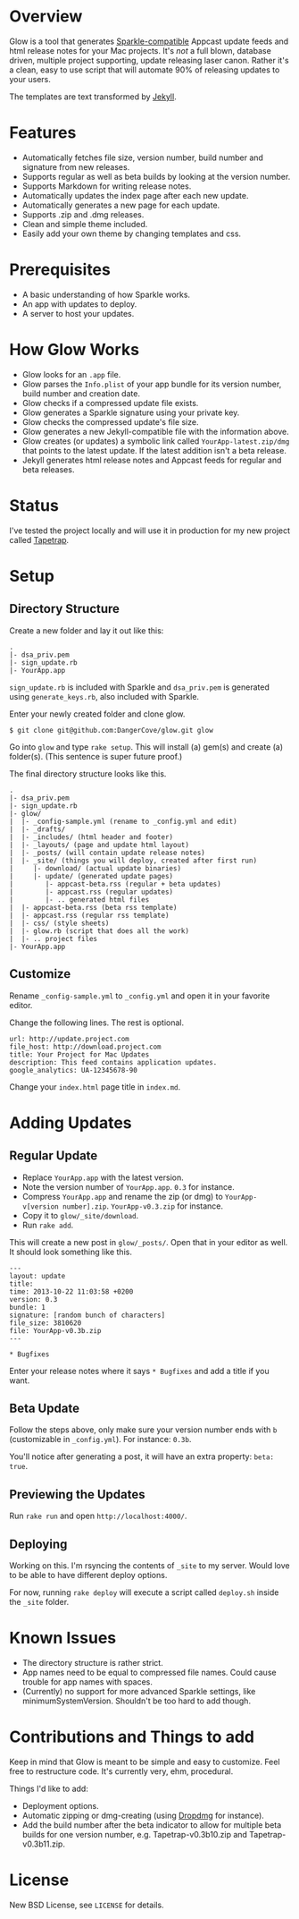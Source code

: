 # Overview

Glow is a tool that generates [Sparkle-compatible](/andymatuschak/Sparkle) Appcast 
update feeds and html release notes for your Mac projects. It's _not_ a full blown, 
database driven, multiple project supporting, update releasing laser canon. Rather 
it's a clean, easy to use script that will automate 90% of releasing updates to your
users.

The templates are text transformed by [Jekyll](http://jekyllrb.com/).

# Features

* Automatically fetches file size, version number, build number and signature
from new releases.
* Supports regular as well as beta builds by looking at the version number.
* Supports Markdown for writing release notes.
* Automatically updates the index page after each new update.
* Automatically generates a new page for each update.
* Supports .zip and .dmg releases.
* Clean and simple theme included.
* Easily add your own theme by changing templates and css.

# Prerequisites

* A basic understanding of how Sparkle works.
* An app with updates to deploy.
* A server to host your updates.

# How Glow Works

* Glow looks for an `.app` file.
* Glow parses the `Info.plist` of your app bundle for its version number, build
number and creation date.
* Glow checks if a compressed update file exists.
* Glow generates a Sparkle signature using your private key.
* Glow checks the compressed update's file size.
* Glow generates a new Jekyll-compatible file with the information above.
* Glow creates (or updates) a symbolic link called `YourApp-latest.zip/dmg`
that points to the latest update. If the latest addition isn't a beta release.
* Jekyll generates html release notes and Appcast feeds for regular and beta
releases.

# Status

I've tested the project locally and will use it in production for my new project called
[Tapetrap](http://www.dangercove.com/tapetrap).

# Setup

## Directory Structure

Create a new folder and lay it out like this:

    .
    |- dsa_priv.pem
    |- sign_update.rb
    |- YourApp.app

`sign_update.rb` is included with Sparkle and `dsa_priv.pem` is generated using
`generate_keys.rb`, also included with Sparkle.

Enter your newly created folder and clone glow.

    $ git clone git@github.com:DangerCove/glow.git glow

Go into `glow` and type `rake setup`. This will install (a) gem(s) and create
 (a) folder(s). (This sentence is super future proof.)

The final directory structure looks like this.

    .
    |- dsa_priv.pem
    |- sign_update.rb
    |- glow/
    |  |- _config-sample.yml (rename to _config.yml and edit)
    |  |- _drafts/
    |  |- _includes/ (html header and footer)
    |  |- _layouts/ (page and update html layout)
    |  |- _posts/ (will contain update release notes)
    |  |- _site/ (things you will deploy, created after first run)
    |     |- download/ (actual update binaries)
    |     |- update/ (generated update pages)
    |        |- appcast-beta.rss (regular + beta updates)
    |        |- appcast.rss (regular updates)
    |        |- .. generated html files
    |  |- appcast-beta.rss (beta rss template)
    |  |- appcast.rss (regular rss template)
    |  |- css/ (style sheets)
    |  |- glow.rb (script that does all the work)
    |  |- .. project files 
    |- YourApp.app

## Customize

Rename `_config-sample.yml` to `_config.yml` and open it in your favorite
editor.

Change the following lines. The rest is optional.

    url: http://update.project.com
    file_host: http://download.project.com
    title: Your Project for Mac Updates
    description: This feed contains application updates.
    google_analytics: UA-12345678-90

Change your `index.html` page title in `index.md`.

# Adding Updates

## Regular Update

* Replace `YourApp.app` with the latest version.
* Note the version number of `YourApp.app`. `0.3` for instance.
* Compress `YourApp.app` and rename the zip (or dmg) to `YourApp-v[version number].zip`.
`YourApp-v0.3.zip` for instance.
* Copy it to `glow/_site/download`.
* Run `rake add`.

This will create a new post in `glow/_posts/`. Open that in your editor as
well. It should look something like this.

    ---
    layout: update
    title: 
    time: 2013-10-22 11:03:58 +0200
    version: 0.3
    bundle: 1
    signature: [random bunch of characters]
    file_size: 3810620
    file: YourApp-v0.3b.zip
    ---

    * Bugfixes

Enter your release notes where it says `* Bugfixes` and add a title if you
want.

## Beta Update

Follow the steps above, only make sure your version number ends with `b` (customizable
in `_config.yml`). For instance: `0.3b`.

You'll notice after generating a post, it will have an extra property: `beta: true`.

## Previewing the Updates

Run `rake run` and open `http://localhost:4000/`.

## Deploying

Working on this. I'm rsyncing the contents of `_site` to my server. Would love
to be able to have different deploy options.

For now, running `rake deploy` will execute a script called `deploy.sh` inside the `_site` folder.
  
# Known Issues

* The directory structure is rather strict.
* App names need to be equal to compressed file names. Could cause trouble for
app names with spaces.
* (Currently) no support for more advanced Sparkle settings, like
minimumSystemVersion. Shouldn't be too hard to add though.

# Contributions and Things to add

Keep in mind that Glow is meant to be simple and easy to customize. Feel free to 
restructure code. It's currently very, ehm, procedural.

Things I'd like to add:

* Deployment options.
* Automatic zipping or dmg-creating (using [Dropdmg](http://c-command.com/dropdmg/) for instance).
* Add the build number after the beta indicator to allow for multiple beta builds 
for one version number, e.g. Tapetrap-v0.3b10.zip and Tapetrap-v0.3b11.zip.

# License

New BSD License, see `LICENSE` for details.